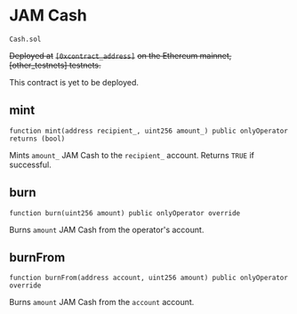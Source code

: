 # JAM Cash

`Cash.sol`

~~Deployed at~~ ~~`[0xcontract_address]`~~ ~~on the Ethereum mainnet, \[other\_testnets\] testnets.~~

This contract is yet to be deployed.

## mint <a id="mint"></a>

```text
function mint(address recipient_, uint256 amount_) public onlyOperator returns (bool)
```

Mints `amount_` JAM Cash to the `recipient_` account. Returns `TRUE` if successful.

## burn <a id="burn"></a>

```text
function burn(uint256 amount) public onlyOperator override
```

Burns `amount` JAM Cash from the operator's account.

## burnFrom <a id="burnfrom"></a>

```text
function burnFrom(address account, uint256 amount) public onlyOperator override
```

Burns `amount` JAM Cash from the `account` account.

